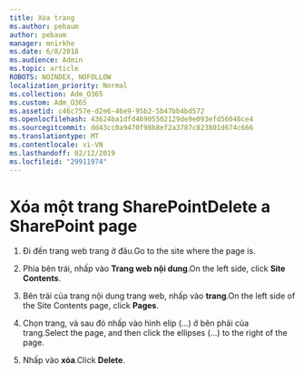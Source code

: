 ```yaml
---
title: Xóa trang
ms.author: pebaum
author: pebaum
manager: mnirkhe
ms.date: 6/8/2018
ms.audience: Admin
ms.topic: article
ROBOTS: NOINDEX, NOFOLLOW
localization_priority: Normal
ms.collection: Adm_O365
ms.custom: Adm_O365
ms.assetid: c46c757e-d2e6-46e9-95b2-5b47bb4bd572
ms.openlocfilehash: 43624ba1dfd46905502129de9e093efd56046ce4
ms.sourcegitcommit: dd43cc0a9470f98b8ef2a3787c823801d674c666
ms.translationtype: MT
ms.contentlocale: vi-VN
ms.lasthandoff: 02/12/2019
ms.locfileid: "29911974"
---
```

# <a name="delete-a-sharepoint-page"></a><span data-ttu-id="6b7f3-102">Xóa một trang SharePoint</span><span class="sxs-lookup"><span data-stu-id="6b7f3-102">Delete a SharePoint page</span></span>

1. <span data-ttu-id="6b7f3-103">Đi đến trang web trang ở đâu.</span><span class="sxs-lookup"><span data-stu-id="6b7f3-103">Go to the site where the page is.</span></span>
    
2. <span data-ttu-id="6b7f3-104">Phía bên trái, nhấp vào **Trang web nội dung**.</span><span class="sxs-lookup"><span data-stu-id="6b7f3-104">On the left side, click **Site Contents**.</span></span>
    
3. <span data-ttu-id="6b7f3-105">Bên trái của trang nội dung trang web, nhấp vào **trang**.</span><span class="sxs-lookup"><span data-stu-id="6b7f3-105">On the left side of the Site Contents page, click **Pages**.</span></span>
    
4. <span data-ttu-id="6b7f3-106">Chọn trang, và sau đó nhấp vào hình elip (...) ở bên phải của trang.</span><span class="sxs-lookup"><span data-stu-id="6b7f3-106">Select the page, and then click the ellipses (...) to the right of the page.</span></span>
    
5. <span data-ttu-id="6b7f3-107">Nhấp vào **xóa**.</span><span class="sxs-lookup"><span data-stu-id="6b7f3-107">Click **Delete**.</span></span>
    

